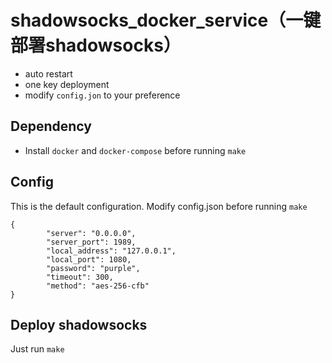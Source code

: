 # shadowsocks_docker_service（一键部署shadowsocks）
- auto restart
- one key deployment
- modify `config.jon` to your preference

## Dependency
- Install `docker` and `docker-compose` before running `make`

## Config
This is the default configuration. Modify config.json before running `make`
```
{
        "server": "0.0.0.0",
        "server_port": 1989,
        "local_address": "127.0.0.1",
        "local_port": 1080,
        "password": "purple",
        "timeout": 300,
        "method": "aes-256-cfb"
}
```

## Deploy shadowsocks
Just run `make`
